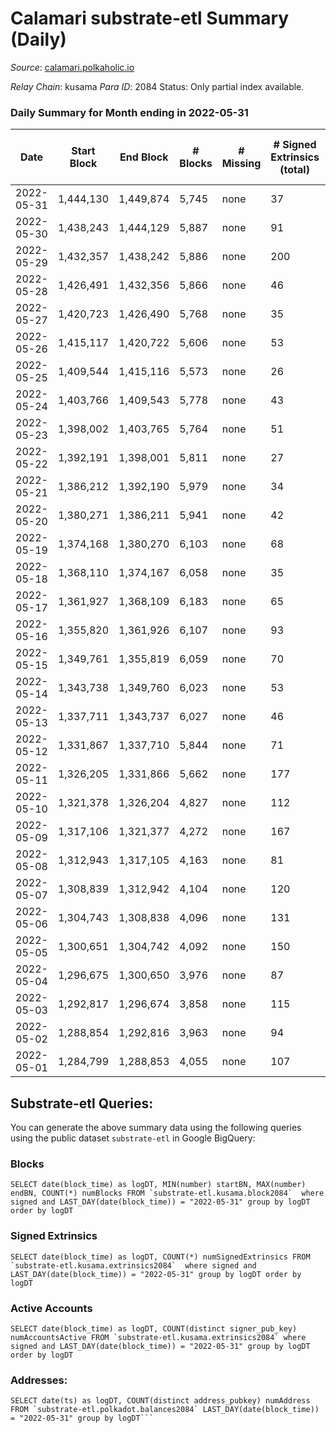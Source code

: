 # Calamari substrate-etl Summary (Daily)

_Source_: [calamari.polkaholic.io](https://calamari.polkaholic.io)

*Relay Chain*: kusama
*Para ID*: 2084
Status: Only partial index available.


### Daily Summary for Month ending in 2022-05-31


| Date | Start Block | End Block | # Blocks | # Missing | # Signed Extrinsics (total) | # Active Accounts | # Addresses with Balances | # Events | # Transfers | # XCM Transfers In | # XCM Transfers Out |
| ---- | ----------- | --------- | -------- | --------- | --------------------------- | ----------------- | ------------------------- | -------- | ----------- | ------------------ | ------------------- |
| 2022-05-31 | 1,444,130 | 1,449,874 | 5,745 | none | 37 | 28 | 23,205 | 11,720 | 20 ($8,879.39) |   |   |
| 2022-05-30 | 1,438,243 | 1,444,129 | 5,887 | none | 91 | 41 | 23,200 | 12,358 | 65 ($63,661.43) | 1 ($0.02) |   |
| 2022-05-29 | 1,432,357 | 1,438,242 | 5,886 | none | 200 | 99 | 23,189 | 12,976 | 106 ($31,894.64) |   |   |
| 2022-05-28 | 1,426,491 | 1,432,356 | 5,866 | none | 46 | 28 | 23,180 | 12,019 | 24 ($21,059.62) |   |   |
| 2022-05-27 | 1,420,723 | 1,426,490 | 5,768 | none | 35 | 26 | 23,178 | 11,807 | 16 ($150,827) | 4 ($0.66) |   |
| 2022-05-26 | 1,415,117 | 1,420,722 | 5,606 | none | 53 | 32 | 23,170 | 11,558 | 27 ($18,157.04) |   |   |
| 2022-05-25 | 1,409,544 | 1,415,116 | 5,573 | none | 26 | 18 | 23,166 | 11,320 | 11 ($7,680.44) |   |   |
| 2022-05-24 | 1,403,766 | 1,409,543 | 5,778 | none | 43 | 22 | 23,163 | 11,837 | 21 ($4,572.85) |   |   |
| 2022-05-23 | 1,398,002 | 1,403,765 | 5,764 | none | 51 | 26 | 23,160 | 11,828 | 14 ($6,715.85) |   |   |
| 2022-05-22 | 1,392,191 | 1,398,001 | 5,811 | none | 27 | 20 | 23,158 | 11,791 | 16 ($20,262.12) |   |   |
| 2022-05-21 | 1,386,212 | 1,392,190 | 5,979 | none | 34 | 24 | 23,156 | 12,170 | 22 ($6,403.82) |   |   |
| 2022-05-20 | 1,380,271 | 1,386,211 | 5,941 | none | 42 | 28 | 23,153 | 12,144 | 22 ($2,832.51) |   |   |
| 2022-05-19 | 1,374,168 | 1,380,270 | 6,103 | none | 68 | 40 | 23,150 | 12,629 | 36 ($9,164.70) |   |   |
| 2022-05-18 | 1,368,110 | 1,374,167 | 6,058 | none | 35 | 24 | 23,144 | 12,337 | 18 ($3,959.34) |   |   |
| 2022-05-17 | 1,361,927 | 1,368,109 | 6,183 | none | 65 | 44 | 23,141 | 12,789 | 36 ($18,558.58) | 3 ($1.10) |   |
| 2022-05-16 | 1,355,820 | 1,361,926 | 6,107 | none | 93 | 61 | 23,136 | 12,794 | 58 ($27,039.34) |   |   |
| 2022-05-15 | 1,349,761 | 1,355,819 | 6,059 | none | 70 | 41 | 23,127 | 12,554 | 49 ($39,083.28) |   |   |
| 2022-05-14 | 1,343,738 | 1,349,760 | 6,023 | none | 53 | 30 | 23,123 | 12,378 | 27 ($28,143.93) |   |   |
| 2022-05-13 | 1,337,711 | 1,343,737 | 6,027 | none | 46 | 28 | 23,121 | 12,340 | 36 ($19,105.16) |   |   |
| 2022-05-12 | 1,331,867 | 1,337,710 | 5,844 | none | 71 | 31 | 23,116 | 12,187 | 50 ($463,599) | 7 ($3.84) |   |
| 2022-05-11 | 1,326,205 | 1,331,866 | 5,662 | none | 177 | 68 | 23,107 | 12,409 | 138 ($251,592) |   |   |
| 2022-05-10 | 1,321,378 | 1,326,204 | 4,827 | none | 112 | 62 | 23,095 | 10,393 | 61 ($47,651.77) |   |   |
| 2022-05-09 | 1,317,106 | 1,321,377 | 4,272 | none | 167 | 70 | 23,086 | 9,571 | 40 ($39,841.87) |   |   |
| 2022-05-08 | 1,312,943 | 1,317,105 | 4,163 | none | 81 | 36 | 23,080 | 8,832 | 43 ($46,233.16) |   |   |
| 2022-05-07 | 1,308,839 | 1,312,942 | 4,104 | none | 120 | 67 | 23,069 | 8,950 | 58 ($40,497.48) |   |   |
| 2022-05-06 | 1,304,743 | 1,308,838 | 4,096 | none | 131 | 69 | 23,062 | 9,028 | 50 ($56,195.05) |   |   |
| 2022-05-05 | 1,300,651 | 1,304,742 | 4,092 | none | 150 | 68 | 23,055 | 9,100 | 40 ($56,297.56) |   |   |
| 2022-05-04 | 1,296,675 | 1,300,650 | 3,976 | none | 87 | 55 | 23,052 | 8,491 | 48 ($27,895.47) |   |   |
| 2022-05-03 | 1,292,817 | 1,296,674 | 3,858 | none | 115 | 59 | 23,046 | 8,443 | 68 ($84,984.25) |   |   |
| 2022-05-02 | 1,288,854 | 1,292,816 | 3,963 | none | 94 | 51 | 23,029 | 8,490 | 45 ($728,973) |   |   |
| 2022-05-01 | 1,284,799 | 1,288,853 | 4,055 | none | 107 | 57 | 23,027 | 8,767 | 74 ($114,176) |   |   |

## Substrate-etl Queries:
You can generate the above summary data using the following queries using the public dataset `substrate-etl` in Google BigQuery:


### Blocks
```
SELECT date(block_time) as logDT, MIN(number) startBN, MAX(number) endBN, COUNT(*) numBlocks FROM `substrate-etl.kusama.block2084`  where signed and LAST_DAY(date(block_time)) = "2022-05-31" group by logDT order by logDT
```


### Signed Extrinsics
```
SELECT date(block_time) as logDT, COUNT(*) numSignedExtrinsics FROM `substrate-etl.kusama.extrinsics2084`  where signed and LAST_DAY(date(block_time)) = "2022-05-31" group by logDT order by logDT
```


### Active Accounts
```
SELECT date(block_time) as logDT, COUNT(distinct signer_pub_key) numAccountsActive FROM `substrate-etl.kusama.extrinsics2084` where signed and LAST_DAY(date(block_time)) = "2022-05-31" group by logDT order by logDT
```


### Addresses:
```
SELECT date(ts) as logDT, COUNT(distinct address_pubkey) numAddress FROM `substrate-etl.polkadot.balances2084` LAST_DAY(date(block_time)) = "2022-05-31" group by logDT```

